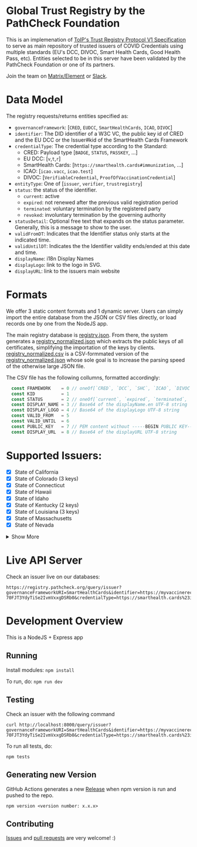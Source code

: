 # Global Trust Registry by the PathCheck Foundation

This is an implemenation of [ToIP's Trust Registry Protocol V1 Specification](https://wiki.trustoverip.org/display/HOME/ToIP+Trust+Registry+Protocol+Specification) to serve as main repository of trusted issuers of COVID Credentials using multiple standards (EU's DCC, DIVOC, Smart Health Cards, Good Health Pass, etc). Entities selected to be in this server have been validated by the PathCheck Foundation or one of its partners. 

Join the team on [Matrix/Element](https://matrix.to/#/#pcf-universal-verifier:matrix.org) or [Slack](https://join.slack.com/t/pathcheck/shared_invite/zt-gs0bf4h0-2I92eiVThkNLojL2e_VQvA).

# Data Model

The registry requests/returns entities specified as:
- `governanceFramework`: [`CRED`, `EUDCC`, `SmartHealthCards`, `ICAO`, `DIVOC`]
- `identifier`: The DID identifier of a W3C VC, the public key id of CRED and the EU DCC or the Issuer#kid of the SmartHealth Cards Framework
- `credentialType`: The credential type according to the Standard:
  - CRED: Payload type [`BADGE`, `STATUS`, `PASSKEY`, ...]
  - EU DCC: [`v`,`t`,`r`]
  - SmartHealth Cards: [`https://smarthealth.cards#immunization`, ...]
  - ICAO: [`icao.vacc`, `icao.test`]
  - DIVOC: [`VerifiableCredential`, `ProofOfVaccinationCredential`]
- `entityType`: One of [`issuer`, `verifier`, `trustregistry`]
- `status`: the status of the identifier. 
  - `current`: active
  - `expired`: not renewed after the previous valid registration period
  - `terminated`: voluntary termination by the registered party
  - `revoked`: involuntary termination by the governing authority
- `statusDetail`: Optional free text that expands on the status parameter. Generally, this is a message to show to the user.
- `validFromDT`: Indicates that the Identifier status only starts at the indicated time. 
- `validUntilDT`: Indicates the the Identifier validity ends/ended at this date and time. 
- `displayName`: i18n Display Names
- `displayLogo`: link to the logo in SVG. 
- `displayURL`: link to the issuers main website

# Formats 

We offer 3 static content formats and 1 dynamic server. Users can simply import the entire database from the JSON or CSV files directly, or load records one by one from the NodeJS app. 

The main registry database is [registry.json](https://github.com/Path-Check/trust-registry/blob/main/registry.json). From there, the system generates a [registry_normalized.json](https://github.com/Path-Check/trust-registry/blob/main/registry_normalized.json) which extracts the public keys of all certificates, simplifying the importation of the keys by clients. [registry_normalized.csv](https://github.com/Path-Check/trust-registry/blob/main/registry_normalized.csv) is a CSV-formmated version of the [registry_normalized.json](https://github.com/Path-Check/trust-registry/blob/main/registry_normalized.json) whose sole goal is to increase the parsing speed of the otherwise large JSON file. 

The CSV file has the following collumns, formatted accordingly:

```js
  const FRAMEWORK    = 0 // oneOf[`CRED`, `DCC`, `SHC`, `ICAO`, `DIVOC`]
  const KID          = 1 
  const STATUS       = 2 // oneOf[`current`, `expired`, `terminated`, `revoked`, `test`]
  const DISPLAY_NAME = 3 // Base64 of the displayName.en UTF-8 string 
  const DISPLAY_LOGO = 4 // Base64 of the displayLogo UTF-8 string
  const VALID_FROM   = 5
  const VALID_UNTIL  = 6
  const PUBLIC_KEY   = 7 // PEM content without -----BEGIN PUBLIC KEY----- and -----END PUBLIC KEY-----
  const DISPLAY_URL  = 8 // Base64 of the displayURL UTF-8 string
```

# Supported Issuers: 
- [x] State of California
- [x] State of Colorado (3 keys)
- [x] State of Connecticut
- [x] State of Hawaii
- [x] State of Idaho
- [x] State of Kentucky (2 keys)
- [x] State of Louisiana (3 keys)
- [x] State of Massachusetts
- [x] State of Nevada
<details>
  <summary>Show More</summary>
  
- [x] State of New Jersey
- [x] State of New Mexico
- [x] State of New York
- [x] State of Oklahoma
- [x] State of Utah
- [x] State of Virginia
- [x] Province of Alberta (2 keys)
- [x] Province of British Columbia
- [x] Province of Manitoba
- [x] Province of New Brunswick
- [x] Province of Newfoundland and Labrador
- [x] Province of Nova Scotia
- [x] Province of Ontario
- [x] Province of Prince Edward Island (13 keys)
- [x] Province of Québec - Province of Quebec (5 keys)
- [x] Province of the Northwest Territories
- [x] Province of Yukon (2 keys)
- [x] Government of Albania (2 keys)
- [x] Government of Andorra
- [x] Government of Argentina
- [x] Government of Armenia
- [x] Government of Australia (8 keys)
- [x] Government of Austria (9 keys)
- [x] Government of Bahrain
- [x] Government of Barbados (3 keys)
- [x] Government of Belarus
- [x] Government of Belgium (9 keys)
- [x] Government of Benin (3 keys)
- [x] Government of Botswana (3 keys)
- [x] Government of Brazil
- [x] Government of Bulgaria (4 keys)
- [x] Government of Canada (4 keys)
- [x] Government of Cape Verde
- [x] Government of China (17 keys)
- [x] Government of Colombia (2 keys)
- [x] Government of Croatia (3 keys)
- [x] Government of Cyprus (2 keys)
- [x] Government of Czechia (7 keys)
- [x] Government of Côte d’Ivoire (4 keys)
- [x] Government of Denmark (2 keys)
- [x] Government of Ecuador
- [x] Government of El Salvador
- [x] Government of Estonia (4 keys)
- [x] Government of European Union (2 keys)
- [x] Government of Finland (7 keys)
- [x] Government of France (95 keys)
- [x] Government of Georgia (5 keys)
- [x] Government of Germany (165 keys)
- [x] Government of Ghana
- [x] Government of Greece
- [x] Government of Hungary (9 keys)
- [x] Government of Iceland (7 keys)
- [x] Government of India (2 keys)
- [x] Government of Indonesia (8 keys)
- [x] Government of Iran (2 keys)
- [x] Government of Ireland (5 keys)
- [x] Government of Israel
- [x] Government of Italy (11 keys)
- [x] Government of Jamaica
- [x] Government of Japan (7 keys)
- [x] Government of Jordan
- [x] Government of Kazakhstan (2 keys)
- [x] Government of Kosovo
- [x] Government of Kuwait
- [x] Government of Latvia (11 keys)
- [x] Government of Lebanon (9 keys)
- [x] Government of Liechtenstein (6 keys)
- [x] Government of Lithuania (4 keys)
- [x] Government of Luxembourg (18 keys)
- [x] Government of Madagascar
- [x] Government of Malaysia (3 keys)
- [x] Government of Malta (18 keys)
- [x] Government of Mexico
- [x] Government of Moldova (8 keys)
- [x] Government of Monaco (5 keys)
- [x] Government of Montenegro
- [x] Government of Morocco (4 keys)
- [x] Government of Netherlands (8 keys)
- [x] Government of New Zealand (20 keys)
- [x] Government of Nigeria
- [x] Government of North Macedonia (5 keys)
- [x] Government of Norway (12 keys)
- [x] Government of Oman (2 keys)
- [x] Government of Panama (2 keys)
- [x] Government of Peru
- [x] Government of Philippines (5 keys)
- [x] Government of Poland (6 keys)
- [x] Government of Portugal (3 keys)
- [x] Government of Puerto Rico
- [x] Government of Qatar (5 keys)
- [x] Government of Romania (7 keys)
- [x] Government of Russia (3 keys)
- [x] Government of Rwanda
- [x] Government of San Marino
- [x] Government of Serbia
- [x] Government of Seychelles
- [x] Government of Singapore (16 keys)
- [x] Government of Slovakia (4 keys)
- [x] Government of Slovenia (2 keys)
- [x] Government of South Korea (5 keys)
- [x] Government of Spain (33 keys)
- [x] Government of Sri Lanka
- [x] Government of Sweden (7 keys)
- [x] Government of Switzerland (22 keys)
- [x] Government of Taiwan (2 keys)
- [x] Government of Tanzania (2 keys)
- [x] Government of Thailand (10 keys)
- [x] Government of the Faroe Islands (3 keys)
- [x] Government of the Holy See (Vatican City State)
- [x] Government of the Netherlands (39 keys)
- [x] Government of the United Kingdom (21 keys)
- [x] Government of Togo (2 keys)
- [x] Government of Tunisia (2 keys)
- [x] Government of Turkey (6 keys)
- [x] Government of Turkmenistan (3 keys)
- [x] Government of Uganda (2 keys)
- [x] Government of Ukraine (4 keys)
- [x] Government of United Arab Emirates (7 keys)
- [x] Government of United Kingdom (12 keys)
- [x] Government of United Nations
- [x] Government of United States (4 keys)
- [x] Government of Unknown Region
- [x] Government of Uruguay (2 keys)
- [x] Government of Uzbekistan (4 keys)
- [x] Government of Vietnam
- [x] 4Cyte Pathology
- [x] Access Community Health Network
- [x] AccuSense Health (2 keys)
- [x] AdventHealth
- [x] Adventist Health
- [x] Advocate Aurora Health
- [x] Akron Children's Hospital
- [x] Alaska Tribal Health System
- [x] Albertsons Companies (3 keys)
- [x] Allegheny Health Network
- [x] Allina Health System
- [x] AltaMed
- [x] Altru Health System
- [x] American Medical Center
- [x] American Samoa
- [x] AnMed Health
- [x] Ardent sm Affiliates and Community Connect Practices
- [x] Arizona Department of Health Services
- [x] Arkansas Children's
- [x] Asante
- [x] Ascension
- [x] Aspirus
- [x] Asquam Community Health Collaborative
- [x] Atlantic Health System
- [x] Atrium Health (2 keys)
- [x] Atrius Health
- [x] Aultman
- [x] Austin Regional Clinic
- [x] Ballad Health
- [x] Banner Health
- [x] Baptist Health (2 keys)
- [x] Baptist Health South Florida
- [x] Baptist Healthcare System
- [x] Baptist Memorial Health Care
- [x] Barnabas Health (2 keys)
- [x] Bayhealth Medical Center
- [x] Baylor Medicine
- [x] Baylor Scott & White Health
- [x] Beaumont Health
- [x] Beth Israel Lahey Health
- [x] Beth Israel Lahey Health Mount Auburn Hospital
- [x] Big Y Foods Inc
- [x] Billings Clinic
- [x] BioReference Laboratories (3 keys)
- [x] Bismarck
- [x] BJC HealthCare and Washington University Physicians
- [x] Blanchard Valley Health System
- [x] Boca Raton Regional Hospital
- [x] Bon Secours Health System
- [x] Bon Secours Mercy Health
- [x] Borgess Health Alliance Inc.
- [x] Boston Children's Hospital Employees
- [x] Boston Medical Center
- [x] Boulder Community Health
- [x] Bronson Healthcare Group
- [x] Brookwood Baptist Health
- [x] Broward Health
- [x] Brown and Toland Physicians
- [x] Bryan Health
- [x] Cabell Huntington Hospital and Marshall Health
- [x] Cambridge Health Alliance (3 keys)
- [x] Cape Cod HealthCare
- [x] Cape Fear Valley Health
- [x] Capital Health
- [x] Care New England
- [x] Carle Foundation Hospital
- [x] CarolinaEast Medical Center
- [x] CaroMont Health
- [x] Catholic Health
- [x] Catholic Health System
- [x] Cayman Islands Health Services Authority
- [x] CDR Health
- [x] Cedars-Sinai Health System (2 keys)
- [x] Cedars-Sinai Medical Center
- [x] Centra Health
- [x] CentraCare
- [x] Central Maine Healthcare
- [x] Centura Health
- [x] Cerner Clinic
- [x] Charleston Area Medical Center
- [x] Cheyenne Regional Medical Center
- [x] Children's Hospital & Medical Center
- [x] Children's Hospital Los Angeles
- [x] Children's Mercy Hospital
- [x] Children's National Hospital
- [x] Children's Wisconsin
- [x] Chinese Hospital
- [x] ChristianaCare
- [x] CHRISTUS Health
- [x] City of Hope
- [x] City of Philadelphia
- [x] Clara Barton Hospital
- [x] Cleveland Clinic
- [x] Cleveland Clinic Martin Health
- [x] CNMI Immunization Program
- [x] Columbia St. Mary's
- [x] Columbus Regional Health
- [x] Columbus Regional Healthcare System
- [x] CommonSpirit Health (2 keys)
- [x] Commonwealth of Massachusetts
- [x] Community Health Network (2 keys)
- [x] Community Healthcare System
- [x] Community HealthCare System
- [x] Community Medical Centers
- [x] CommUnityCare Health Centers
- [x] Concord Hospital
- [x] Cone Health
- [x] Conemaugh
- [x] Confluence Health (2 keys)
- [x] Connecticut Children's
- [x] Contra Costa Health Services
- [x] Conway Medical Center
- [x] Cook Children's
- [x] Cook County Community Vaccination Program (8 keys)
- [x] Cook County Health
- [x] Cooper University Healthcare
- [x] Coquille Valley Hospital
- [x] Costco
- [x] Cottage Health
- [x] County of Santa Clara Health System
- [x] Covenant Health
- [x] Covenant Healthcare
- [x] CoxHealth
- [x] Crittenton Hospital Medical Center
- [x] Curative Inc.
- [x] CVS Health (6 keys)
- [x] CyncHealth Nebraska
- [x] Dartmouth-Hitchcock Health (2 keys)
- [x] Deaconess Health System
- [x] Delaware Immunization Program
- [x] Denver Health
- [x] Department of Health, Province of Nunavut
- [x] Detroit Medical Center
- [x] Dignity Health (2 keys)
- [x] District of Columbia Department of Health
- [x] Doctors Care
- [x] Doctors Hospital at Renaissance
- [x] Duke University Health System
- [x] Duly Health and Care (2 keys)
- [x] DuPage Medical Group and Edward-Elmhurst Health
- [x] East Boston Neighborhood Health Center
- [x] East Jefferson General Hospital
- [x] eHealth Saskatchewan (2 keys)
- [x] Einstein Healthcare Network
- [x] Eisenhower Health
- [x] El Camino Hospital
- [x] El Rio Health
- [x] Ellis Medicine
- [x] Emory BLUE Patient Portal
- [x] Emory Healthcare GOLD Patient Portal
- [x] Englewood Hospital and Medical Center
- [x] EPIC Management
- [x] Erlanger Health System
- [x] Eskenazi Health
- [x] Essentia Health
- [x] Express Scripts
- [x] Fairfield Memorial Hospital
- [x] Fairview Health Services
- [x] First Choice Community HealthCare
- [x] FirstHealth of the Carolinas
- [x] Fisher-Titus Medical Center
- [x] Food City
- [x] Franciscan Alliance
- [x] Franciscan Missionaries of Our Lady Health System, Inc.
- [x] Froedtert Health
- [x] Fruth
- [x] FSM Department of Health and Social Affairs
- [x] Garnet Health
- [x] Geisinger
- [x] Genesis Health System
- [x] Genesis Healthcare System (2 keys)
- [x] Georgia Regents Health System
- [x] Giant Eagle Pharmacy
- [x] Global Affairs Canada (12 keys)
- [x] Golden Valley Health Centers
- [x] Grady Health
- [x] Greater Baltimore Medical Center (2 keys)
- [x] Group Health Cooperative - South Central Wisconsin
- [x] Guam Department of Public Health & Social Services
- [x] Gundersen Health System
- [x] GW University Medical Faculty Associates
- [x] Hackensack Meridian Health
- [x] Hamilton Health Care System
- [x] Harps Pharmacy
- [x] Hartford HealthCare (2 keys)
- [x] Hartig Drug Co
- [x] Hattiesburg Clinic and Forrest Health (2 keys)
- [x] Hawaii Pacific Health
- [x] Health Quest
- [x] Health Ventures
- [x] Hennepin Healthcare
- [x] Henry Community Health
- [x] Henry Ford Health System (2 keys)
- [x] Heritage Valley Health System
- [x] Hill Physicians Medical Group
- [x] Hoag Clinic
- [x] Holland Hospital
- [x] HonorHealth
- [x] Hospital for Special Surgery (4 keys)
- [x] Hospital Sisters Health System
- [x] Houston Methodist
- [x] Hudson Physicians, S.C
- [x] Huntsville Hospital Health System
- [x] Hurley Medical Center
- [x] Hy-Vee (2 keys)
- [x] iHealth Labs, Inc
- [x] Illinois Department of Public Health
- [x] Indiana Regional Medical Center
- [x] Indiana University Health
- [x] Inova Health System
- [x] Jackson Health System
- [x] Jefferson Health
- [x] John Muir Health
- [x] Johns Hopkins Medicine
- [x] Kaiser Permanente (26 keys)
- [x] Kaleida Health
- [x] Katherine Shaw Bethea Hospital
- [x] Keck Medicine of USC
- [x] Kelsey-Seybold Clinic
- [x] Kennedy Krieger Institute
- [x] KMART PHARMACY
- [x] Laborant LLC
- [x] Lafayette General Medical Center
- [x] Lahey Health
- [x] Lakeland Regional Health (2 keys)
- [x] Lancaster General Health
- [x] Lawrence Memorial Hospital
- [x] LCMC Health
- [x] Legacy Health
- [x] Lehigh Valley Health Network
- [x] Leon Medical Centers
- [x] Lexington Medical Center
- [x] Licking Memorial Health Systems
- [x] LifeBridge Health
- [x] LifePoint Health
- [x] Logansport Memorial Hospital
- [x] Loma Linda University Health, Riverside University Health System, SAC Health System, and Affiliates (2 keys)
- [x] Los Angeles County Department of Health Services
- [x] Lowell General Hospital
- [x] Loyola Medicine
- [x] Lutheran Health Network MyHealthHome
- [x] Magruder Hospital
- [x] Main Line Health
- [x] MaineHealth
- [x] Marcus Daly Memorial Hospital
- [x] Margaret Mary Health
- [x] Marshfield Clinic Health System
- [x] Mary Washington Healthcare
- [x] Maryland Department of Health
- [x] Mass General Brigham
- [x] Maury Regional Health
- [x] Mayo Clinic
- [x] Med Concierge LA
- [x] Medical Associates Clinic
- [x] Medical University of South Carolina
- [x] MediSys Health Network
- [x] MedStar Health
- [x] Meijer
- [x] Memorial Healthcare System
- [x] Memorial Hermann
- [x] Memorial Hospital
- [x] MemorialCare
- [x] Mercy
- [x] Mercy Health Services (MD)
- [x] Mercy Medical Center
- [x] Mercyhealth
- [x] Meritus Health
- [x] Methodist Health System (2 keys)
- [x] Methodist Hospitals (IN)
- [x] Methodist Le Bonheur Healthcare
- [x] Michigan Medicine
- [x] Middlesex Health
- [x] Midwest Medical Center
- [x] Mineola District Hospital
- [x] Mission Health
- [x] Mississippi State Department of Health
- [x] Missouri Delta Medical Center
- [x] MIT Medical
- [x] Moffitt Cancer Center
- [x] Molina Healthcare
- [x] Monongalia General Hospital
- [x] Monroe Clinic
- [x] Montage Health
- [x] Montefiore Medical Center
- [x] Monument Health
- [x] Mount Sinai Health System
- [x] Mt Sinai - FL
- [x] MultiCare
- [x] Munson Healthcare
- [x] My Ascension Seton
- [x] My Health Kaweah Health
- [x] My VCU Health
- [x] MyHealthHome (4 keys)
- [x] MyIR: AZ DC LA MD MS WA WV
- [x] MyMichigan Health
- [x] MyNCH Health Portal
- [x] Nationwide Children's Hospital
- [x] Nebraska Medicine
- [x] New Hanover Regional Medical Center
- [x] New Jersey Urology
- [x] New York City Health and Hospitals
- [x] New York Consortium
- [x] NewYork-Presbyterian Brooklyn Methodist Hospital
- [x] North Kansas City Hospital and Meritas Health
- [x] North Memorial Health
- [x] North Mississippi Health Services
- [x] NorthBay Healthcare
- [x] Northeast Georgia Health System
- [x] Northern Light Health
- [x] NorthShore University HealthSystem
- [x] Northside Hospital
- [x] Northwest Community Hospital
- [x] Northwestern Medicine
- [x] Norton Healthcare
- [x] Novant Health
- [x] NOVO Health Technology Group
- [x] NSW Health Pathology (2 keys)
- [x] NYU Langone Health System
- [x] OCHIN
- [x] Ochsner Health System
- [x] OhioHealth
- [x] Olathe Health
- [x] Olmsted Medical Center
- [x] On-Site Medical Services
- [x] One Brooklyn Health System
- [x] Optum WA
- [x] OptumCare National
- [x] Oregon Health & Science University
- [x] Oregon Health Authority
- [x] Orlando Health and Bayfront Health St. Petersburg
- [x] OSF HealthCare
- [x] Outpost Healthcare
- [x] Owensboro Health
- [x] Pagosa Springs Medical Center
- [x] Palau Registry
- [x] Palos Health
- [x] Parkland Health (2 keys)
- [x] Parkview Health
- [x] PathCheck Foundation
- [x] PeaceHealth
- [x] Pediatric Physicians' Organization at Children's
- [x] Penn Medicine
- [x] Penn State Health
- [x] Penn State Health St. Joseph
- [x] Pharmaca
- [x] Phelps Health
- [x] Piedmont Healthcare/Affiliates and Shepherd Center
- [x] Plumas District Hospital
- [x] Pomona Valley Hospital Medical Center
- [x] Premier Health
- [x] Premise Health
- [x] Presbyterian Healthcare Services
- [x] Primary Health Medical Group
- [x] Prisma Health
- [x] ProHealth
- [x] ProMedica
- [x] Providence St. Joseph Health (3 keys)
- [x] QuadMed
- [x] Regional Medical Center
- [x] Reid Health
- [x] Reliant Medical Group
- [x] Renown Health
- [x] Rite Aid Pharmacy
- [x] Riverbend Medical Group
- [x] Riverside Health System
- [x] Riverside Healthcare
- [x] Riverside Medical Clinic (2 keys)
- [x] Riverside Medical Group
- [x] RMI Ministry of Health and Human Services
- [x] Roper St. Francis Healthcare
- [x] Royal Jubilee Hospital
- [x] Rush University System for Health
- [x] Rutland Regional Medical Center
- [x] République du Sénégal
- [x] Saint Francis Health System
- [x] Saint Luke's Health System KC
- [x] Salem Health
- [x] Salinas Valley Memorial Healthcare System
- [x] Samaritan Health Services
- [x] San Antonio Regional Hospital
- [x] San Francisco Department of Public Health
- [x] San Joaquin General Hospital
- [x] San Juan Regional Medical Center
- [x] Sanford Health
- [x] Sansum Clinic
- [x] Sarah Bush Lincoln Health Center
- [x] SCL Health
- [x] Scripps Health
- [x] Seattle Children's
- [x] Self Regional Healthcare
- [x] Sentara Healthcare
- [x] Shannon Health
- [x] Silver Cross Hospital
- [x] Singing River Health System
- [x] Skripts
- [x] SolutionHealth
- [x] South Carolina Department of Health and Environmental Control
- [x] South Central Regional Medical Center
- [x] South Georgia Medical Center
- [x] South Shore Health
- [x] Southcoast Health
- [x] Southeast Health
- [x] SoutheastHEALTH
- [x] Southwest General Health Center
- [x] Sparrow Health System
- [x] Spartanburg Regional Healthcare System
- [x] Spectrum Health
- [x] Spectrum Health Lakeland
- [x] SSB Diagnostic
- [x] SSM Health
- [x] St. Elizabeth Healthcare
- [x] St. John's Health
- [x] St. Joseph's Health
- [x] St. Joseph’s Hospital Health Center
- [x] St. Luke's Health System (Idaho)
- [x] St. Luke's Hospital
- [x] St. Luke's University Health Network
- [x] Stanford Health Care
- [x] Stony Brook Business Ventures, LLC
- [x] Stony Brook Medicine
- [x] Stormont-Vail
- [x] Sturdy Memorial Hospital and Sturdy Memorial Associates
- [x] Summit Health
- [x] SUNY Upstate
- [x] Surgery Partners - Nashville
- [x] Sutter Health
- [x] Sydney Local Health District (2 keys)
- [x] Tampa General Hospital and University of South Florida (2 keys)
- [x] Tanner Health System
- [x] Tenet Healthcare Corporation
- [x] Tenet HealthSystem Medical Inc. (4 keys)
- [x] Texas Children's Hospital
- [x] Texas Health Resources
- [x] The Brooklyn Hospital Center
- [x] The Christ Hospital
- [x] The Guthrie Clinic
- [x] The Institute for Family Health
- [x] The Ohio State University Wexner Medical Center
- [x] The Portland Clinic
- [x] The State of Rhode Island
- [x] The University of Texas Health Science Center at Houston
- [x] The University of Texas MD Anderson Cancer Center
- [x] The University of Vermont Medical Center
- [x] ThedaCare, Bellin Health, and Affiliates
- [x] TidalHealth
- [x] Torrance Memorial
- [x] Tower Health
- [x] Treat
- [x] TriHealth
- [x] Trinity Health
- [x] Trinity Health North Dakota
- [x] Trinity Health of New England
- [x] Truman Medical Centers
- [x] Tucson Medical Center
- [x] UC Davis Health
- [x] UC Health (Cincinnati)
- [x] UC Health (San Diego / Irvine / Riverside) and Affiliates (2 keys)
- [x] UCHealth
- [x] UCLA (4 keys)
- [x] UConn Health
- [x] UCSF Health
- [x] UF Health
- [x] UHealth – University of Miami Health System
- [x] UHS of Delaware, Inc - Central
- [x] UI Health
- [x] UK HealthCare
- [x] UMass Memorial Health
- [x] UMC Southern Nevada (2 keys)
- [x] UNC Health Care System (2 keys)
- [x] Union General Hospital
- [x] United Health Services
- [x] United Healthcare Services, Inc.
- [x] United Medical Physicians
- [x] UnityPoint Health
- [x] University Health
- [x] University Health Care System
- [x] University Medical Center
- [x] University Medical Center of El Paso
- [x] University of Alabama Hospital
- [x] University of Chicago Medical Center
- [x] University of Iowa and our Community Connect Hospitals and Clinics: Cass Health, ISH, JCHC, MMC, VBCH and WMC
- [x] University of Kansas
- [x] University of Louisville Physicians
- [x] University of Maryland Medical System
- [x] University of Michigan Health-West
- [x] University of Mississippi Medical Center
- [x] University of Missouri Health Care
- [x] University of New Mexico
- [x] University of Pittsburgh Medical Center (UPMC)
- [x] University of South Alabama Medical Center
- [x] University of Tennessee Medical Center
- [x] University of Texas Medical Branch
- [x] University of Texas Southwestern Medical Center
- [x] University of Utah Health
- [x] UPMC Central PA
- [x] Urology Partners of North Texas
- [x] UT Health San Antonio
- [x] UVA Health
- [x] UW Health
- [x] UW Medicine
- [x] Valley Children's Healthcare
- [x] Valley Medical Center
- [x] Valleywise Health
- [x] Vancouver Clinic
- [x] Vanderbilt University Medical Center
- [x] Vault Health
- [x] VCU Health
- [x] Vidant Health
- [x] Virginia Hospital Center
- [x] WakeMed
- [x] Walgreens
- [x] Walmart
- [x] Washington Hospital Healthcare System
- [x] Washington State Department of Health (2 keys)
- [x] WellSpan Health
- [x] Wellstar
- [x] West Tennessee Healthcare
- [x] Westchester Medical Center Health Network
- [x] Western Connecticut Health Network
- [x] Winona Health Services
- [x] Wood County Hospital
- [x] WVU Medicine
- [x] Wyoming Medical Center
- [x] Yakima Valley Farm Workers Clinic
- [x] Yale New Haven Health System and Yale University
- [x] Yavapai Regional Medical Center
- [x] Yuma Regional Medical Center
</details>

# Live API Server

Check an issuer live on our databases: 
```
https://registry.pathcheck.org/query/issuer?governanceFrameworkURI=SmartHealthCards&identifier=https://myvaccinerecord.cdph.ca.gov/creds%237JvktUpf1_9NPwdM-70FJT3YdyTiSe2IvmVxxgDSRb0&credentialType=https://smarthealth.cards%23immunization
```

# Development Overview

This is a NodeJS + Express app

## Running

Install modules:
`npm install`

To run, do:
`npm run dev`

## Testing 

Check an issuer with the following command

```
curl http://localhost:8000/query/issuer?governanceFrameworkURI=SmartHealthCards&identifier=https://myvaccinerecord.cdph.ca.gov/creds%237JvktUpf1_9NPwdM-70FJT3YdyTiSe2IvmVxxgDSRb0&credentialType=https://smarthealth.cards%23immunization
```

To run all tests, do: 

`npm tests`

## Generating new Version

GitHub Actions generates a new [Release](https://github.com/Path-Check/simple-trust-registry/releases) when npm version is run and pushed to the repo.

```
npm version <version number: x.x.x>
```

## Contributing

[Issues](https://github.com/Path-Check/simple-trust-registry/issues) and [pull requests](https://github.com/Path-Check/simple-trust-registry/pulls) are very welcome! :)


